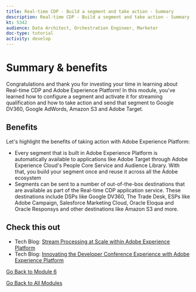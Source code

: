 ```yaml
---
title: Real-time CDP - Build a segment and take action - Summary
description: Real-time CDP - Build a segment and take action - Summary
kt: 5342
audience: Data Architect, Orchestration Engineer, Marketer
doc-type: tutorial
activity: develop
---
```


# Summary & benefits

Congratulations and thank you for investing your time in learning about Real-time CDP and Adobe Experience Platform! 
In this module, you've learned how to configure a segment and activate it for streaming qualification and how to take action and send that segment to Google DV360, Google AdWords, Amazon S3 and Adobe Target. 

## Benefits

Let's highlight the benefits of taking action with Adobe Experience Platform:

- Every segment that is built in Adobe Experience Platform is automatically available to applications like Adobe Target through Adobe Experience Cloud's People Core Service and Audience Library. With that, you build your segment once and reuse it across all the Adobe ecosystem
- Segments can be sent to a number of out-of-the-box destinations that are available as part of the Real-time CDP application service. These destinations include DSPs like Google DV360, The Trade Desk, ESPs like Adobe Campaign, Salesforce Marketing Cloud, Oracle Eloqua and Oracle Responsys and other destinations like Amazon S3 and more.

## Check this out

- Tech Blog: [Stream Processing at Scale within Adobe Experience Platform](https://medium.com/adobetech/stream-processing-at-scale-within-adobe-experience-platform-909ed502da71)
- Tech Blog: [Innovating the Developer Conference Experience with Adobe Experience Platform](https://medium.com/adobetech/innovating-developer-conference-with-adobe-experience-platform-c8c2d1fe8d88)

[Go Back to Module 6](./real-time-cdp-build-a-segment-take-action.md)

[Go Back to All Modules](../../overview.md)
